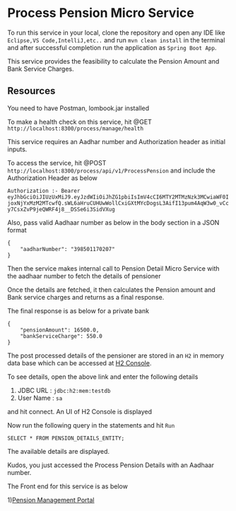 # Process Pension Micro Service

To run this service in your local, clone the repository and open any IDE like `Eclipse,VS Code,IntelliJ,etc..` and run `mvn clean install` in the terminal and after successful completion run the application as `Spring Boot App`.

This service provides the feasibility to calculate the Pension Amount and Bank Service Charges.

## Resources

You need to have Postman, lombook.jar installed

To make a health check on this service, hit @GET `http://localhost:8300/process/manage/health`

This service requires an Aadhar number and Authorization header as initial inputs.

To access the service, hit @POST `http://localhost:8300/process/api/v1/ProcessPension` and include the Authorization Header as below

`Authorization :- Bearer eyJhbGciOiJIUzUxMiJ9.eyJzdWIiOiJhZG1pbiIsImV4cCI6MTY2MTMzNzk3MCwiaWF0IjoxNjYxMzM2MTcwfQ.sWL6aHruCUHUwWollCxiGXtMYcDogsL3AifI13pum4AqW3w0_vCcy7CsxZvP9jeQWRF4j8__DSSe6i3SidVXug`

Also, pass valid Aadhaar number as below in the body section in a JSON format

    {
        "aadharNumber": "398501170207"
    }

Then the service makes internal call to Pension Detail Micro Service with the aadhaar number to fetch the details of pensioner

Once the details are fetched, it then calculates the Pension amount and Bank service charges and returns as a final response.

The final response is as below for a private bank

    {
        "pensionAmount": 16500.0,
        "bankServiceCharge": 550.0
    }

The post processed details of the pensioner are stored in an `H2` in memory data base which can be accessed at [H2 Console](http://localhost:8300/process/h2).

To see details, open the above link and enter the following details

1. JDBC URL : `jdbc:h2:mem:testdb`
2. User Name : `sa`

and hit connect. An UI of H2 Console is displayed

Now run the following query in the statements and hit `Run`

`SELECT * FROM PENSION_DETAILS_ENTITY;`

The available details are displayed.

Kudos, you just accessed the Process Pension Details with an Aadhaar number.

The Front end for this service is as below

1)[Pension Management Portal](https://github.com/PrakashYashwanth/pension-management-portal)
